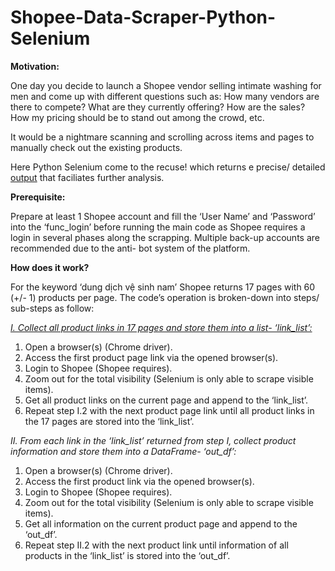# Shopee-Data-Scraper-Python-Selenium

**Motivation:**

One day you decide to launch a Shopee vendor selling intimate washing for men and come up with different questions such as: How many vendors are there to compete? What are they currently offering? How are the sales? How my pricing should be to stand out among the crowd, etc.

It would be a nightmare scanning and scrolling across items and pages to manually check out the existing products.

Here Python Selenium come to the recuse! which returns e precise/ detailed [output](https://github.com/QuanNguyen712/Shopee-Data-Scraper-Python-Selenium/raw/main/SampleOutput.xlsx) that faciliates further analysis. 

**Prerequisite:**

Prepare at least 1 Shopee account and fill the ‘User Name’ and ‘Password’ into the ‘func_login’ before running the main code as Shopee requires a login in several phases along the scrapping. Multiple back-up accounts are recommended due to the anti- bot system of the platform.

**How does it work?**

For the keyword ‘dung dịch vệ sinh nam’ Shopee returns 17 pages with 60 (+/- 1) products per page. The code’s operation is broken-down into steps/ sub-steps as follow:

[*I.	Collect all product links in 17 pages and store them into a list- ‘link_list’:*](https://github.com/QuanNguyen712/Shopee-Data-Scraper-Python-Selenium/blob/main/get_links_from_pages.py)
1.	Open a browser(s) (Chrome driver).
2.	Access the first product page link via the opened browser(s).
3.	Login to Shopee (Shopee requires).
4.	Zoom out for the total visibility (Selenium is only able to scrape visible items).
5.	Get all product links on the current page and append to the ‘link_list’.
6.	Repeat step I.2 with the next product page link until all product links in the 17 pages are stored into the ‘link_list’.

*II.	From each link in the ‘link_list’ returned from step I, collect product information and store them into a DataFrame- ‘out_df’:*
1.	Open a browser(s) (Chrome driver).
2.	Access the first product link via the opened browser(s).
3.	Login to Shopee (Shopee requires).
4.	Zoom out for the total visibility (Selenium is only able to scrape visible items).
5.	Get all information on the current product page and append to the ‘out_df’.
6.	Repeat step II.2 with the next product link until information of all products in the ‘link_list’ is stored into the ‘out_df’.
